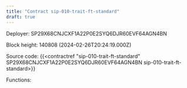 ```yaml
---
title: "Contract sip-010-trait-ft-standard"
draft: true
---
```

Deployer: SP29X68CNJCXF1A22P0E2SYQ6DJR60EVF64AGN4BN


 



Block height: 140808 (2024-02-26T20:24:19.000Z)

Source code: {{<contractref "sip-010-trait-ft-standard" SP29X68CNJCXF1A22P0E2SYQ6DJR60EVF64AGN4BN sip-010-trait-ft-standard>}}

Functions:


